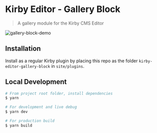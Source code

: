 # Kirby Editor - Gallery Block

> A gallery module for the Kirby CMS Editor

![gallery-block-demo](https://user-images.githubusercontent.com/1523286/84899104-90b7f700-b0eb-11ea-958f-867608863ef2.gif)

## Installation

Install as a regular Kirby plugin by placing this repo as the folder `kirby-editor-gallery-block` in `site/plugins`.

## Local Development

```sh
# From project root folder, install dependencies
$ yarn

# For development and live debug
$ yarn dev

# For production build
$ yarn build
```
